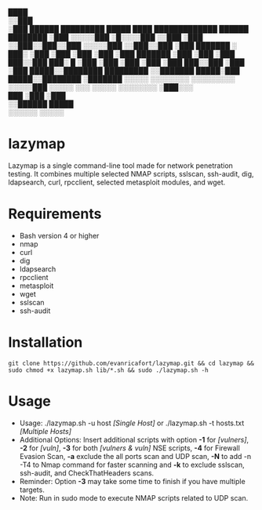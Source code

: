  ████                                                                     
░░███                                                                     
 ░███   ██████    █████████ █████ ████ █████████████    ██████   ████████ 
 ░███  ░░░░░███  ░█░░░░███ ░░███ ░███ ░░███░░███░░███  ░░░░░███ ░░███░░███
 ░███   ███████  ░   ███░   ░███ ░███  ░███ ░███ ░███   ███████  ░███ ░███
 ░███  ███░░███    ███░   █ ░███ ░███  ░███ ░███ ░███  ███░░███  ░███ ░███
 █████░░████████  █████████ ░░███████  █████░███ █████░░████████ ░███████ 
░░░░░  ░░░░░░░░  ░░░░░░░░░   ░░░░░███ ░░░░░ ░░░ ░░░░░  ░░░░░░░░  ░███░░░  
                             ███ ░███                            ░███     
                            ░░██████                             █████    
                             ░░░░░░                             ░░░░░     

# lazymap

Lazymap is a single command-line tool made for network penetration testing. It combines multiple selected NMAP scripts, sslscan, ssh-audit, dig, ldapsearch, curl, rpcclient, selected metasploit modules, and wget.

# Requirements

- Bash version 4 or higher
- nmap
- curl
- dig
- ldapsearch
- rpcclient
- metasploit
- wget
- sslscan
- ssh-audit
  
# Installation

```
git clone https://github.com/evanricafort/lazymap.git && cd lazymap && sudo chmod +x lazymap.sh lib/*.sh && sudo ./lazymap.sh -h
```

# Usage

- Usage: ./lazymap.sh -u host _[Single Host]_ or ./lazymap.sh -t hosts.txt _[Multiple Hosts]_
- Additional Options: Insert additional scripts with option **-1** for _[vulners]_, **-2** for _[vuln]_, **-3** for both _[vulners & vuln]_ NSE scripts, **-4** for Firewall Evasion Scan, **-a** exclude the all ports scan and UDP scan, **-N** to add -n -T4 to Nmap command for faster scanning and **-k** to exclude sslscan, ssh-audit, and CheckThatHeaders scans.
- Reminder: Option **-3** may take some time to finish if you have multiple targets.
- Note: Run in sudo mode to execute NMAP scripts related to UDP scan.
